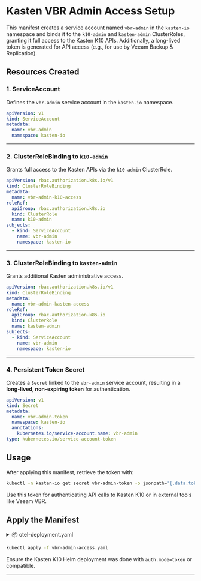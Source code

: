 # Kasten VBR Admin Access Setup

This manifest creates a service account named `vbr-admin` in the `kasten-io` namespace and binds it to the `k10-admin` and `kasten-admin` ClusterRoles, granting it full access to the Kasten K10 APIs. Additionally, a long-lived token is generated for API access (e.g., for use by Veeam Backup & Replication).

## Resources Created

### 1. ServiceAccount

Defines the `vbr-admin` service account in the `kasten-io` namespace.

```yaml
apiVersion: v1
kind: ServiceAccount
metadata:
  name: vbr-admin
  namespace: kasten-io
```

---

### 2. ClusterRoleBinding to `k10-admin`

Grants full access to the Kasten APIs via the `k10-admin` ClusterRole.

```yaml
apiVersion: rbac.authorization.k8s.io/v1
kind: ClusterRoleBinding
metadata:
  name: vbr-admin-k10-access
roleRef:
  apiGroup: rbac.authorization.k8s.io
  kind: ClusterRole
  name: k10-admin
subjects:
  - kind: ServiceAccount
    name: vbr-admin
    namespace: kasten-io
```

---

### 3. ClusterRoleBinding to `kasten-admin`

Grants additional Kasten administrative access.

```yaml
apiVersion: rbac.authorization.k8s.io/v1
kind: ClusterRoleBinding
metadata:
  name: vbr-admin-kasten-access
roleRef:
  apiGroup: rbac.authorization.k8s.io
  kind: ClusterRole
  name: kasten-admin
subjects:
  - kind: ServiceAccount
    name: vbr-admin
    namespace: kasten-io
```

---

### 4. Persistent Token Secret

Creates a `Secret` linked to the `vbr-admin` service account, resulting in a **long-lived, non-expiring token** for authentication.

```yaml
apiVersion: v1
kind: Secret
metadata:
  name: vbr-admin-token
  namespace: kasten-io
  annotations:
    kubernetes.io/service-account.name: vbr-admin
type: kubernetes.io/service-account-token
```

## Usage

After applying this manifest, retrieve the token with:

```bash
kubectl -n kasten-io get secret vbr-admin-token -o jsonpath='{.data.token}' | base64 -d
```

Use this token for authenticating API calls to Kasten K10 or in external tools like Veeam VBR.

## Apply the Manifest


<details>
<summary>📦 otel-deployment.yaml</summary>

```yaml
apiVersion: v1
kind: ServiceAccount
metadata:
  name: vbr-admin
  namespace: kasten-io
---
apiVersion: rbac.authorization.k8s.io/v1
kind: ClusterRoleBinding
metadata:
  name: vbr-admin-k10-access
roleRef:
  apiGroup: rbac.authorization.k8s.io
  kind: ClusterRole
  name: k10-admin
subjects:
  - kind: ServiceAccount
    name: vbr-admin
    namespace: kasten-io
---
apiVersion: rbac.authorization.k8s.io/v1
kind: ClusterRoleBinding
metadata:
  name: vbr-admin-kasten-access
roleRef:
  apiGroup: rbac.authorization.k8s.io
  kind: ClusterRole
  name: kasten-admin
subjects:
  - kind: ServiceAccount
    name: vbr-admin
    namespace: kasten-io
---
apiVersion: v1
kind: Secret
metadata:
  name: vbr-admin-token
  namespace: kasten-io
  annotations:
    kubernetes.io/service-account.name: vbr-admin
type: kubernetes.io/service-account-token

```

</details>



```bash
kubectl apply -f vbr-admin-access.yaml
```

Ensure the Kasten K10 Helm deployment was done with `auth.mode=token` or compatible.


---
